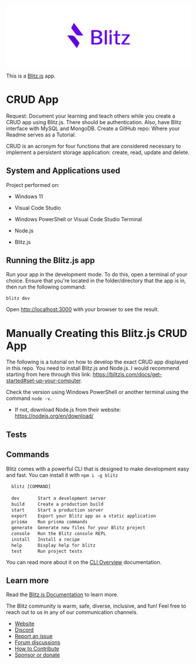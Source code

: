 [![Blitz.js](https://raw.githubusercontent.com/blitz-js/art/master/github-cover-photo.png)](https://blitzjs.com)

This is a [Blitz.js](https://github.com/blitz-js/blitz) app.

# ****CRUD App****

Request: Document your learning and teach others while you create a CRUD app using Blitz.js. There should be authentication. Also, have Blitz interface with MySQL and MongoDB. Create a GitHub repo: Where your Readme serves as a Tutorial.

CRUD is an acronym for four functions that are considered necessary to implement a persistent storage application: create, read, update and delete.

## System and Applications used
Project performed on:

-	Windows 11

-	Visual Code Studio

-	Windows PowerShell or Visual Code Studio Terminal

- Node.js

- Blitz.js


## Running the Blitz.js app

Run your app in the development mode. To do this, open a terminal of your choice. Ensure that you're located in the folder/directory that the app is in, then run the following command:

```
blitz dev
```

Open [http://localhost:3000](http://localhost:3000) with your browser to see the result.

# Manually Creating this Blitz.js CRUD App

The following is a tutorial on how to develop the exact CRUD app displayed in this repo. You need to install Blitz.js and Node.js. I would recommend starting from here through this link: https://blitzjs.com/docs/get-started#set-up-your-computer. 

Check the version using Windows PowerShell or another terminal using the command `node -v`. 

- If not, download Node.js from their website: https://nodejs.org/en/download/


## Tests



## Commands

Blitz comes with a powerful CLI that is designed to make development easy and fast. You can install it with `npm i -g blitz`

```
  blitz [COMMAND]

  dev       Start a development server
  build     Create a production build
  start     Start a production server
  export    Export your Blitz app as a static application
  prisma    Run prisma commands
  generate  Generate new files for your Blitz project
  console   Run the Blitz console REPL
  install   Install a recipe
  help      Display help for blitz
  test      Run project tests
```

You can read more about it on the [CLI Overview](https://blitzjs.com/docs/cli-overview) documentation.

## Learn more

Read the [Blitz.js Documentation](https://blitzjs.com/docs/getting-started) to learn more.

The Blitz community is warm, safe, diverse, inclusive, and fun! Feel free to reach out to us in any of our communication channels.

- [Website](https://blitzjs.com)
- [Discord](https://blitzjs.com/discord)
- [Report an issue](https://github.com/blitz-js/blitz/issues/new/choose)
- [Forum discussions](https://github.com/blitz-js/blitz/discussions)
- [How to Contribute](https://blitzjs.com/docs/contributing)
- [Sponsor or donate](https://github.com/blitz-js/blitz#sponsors-and-donations)
